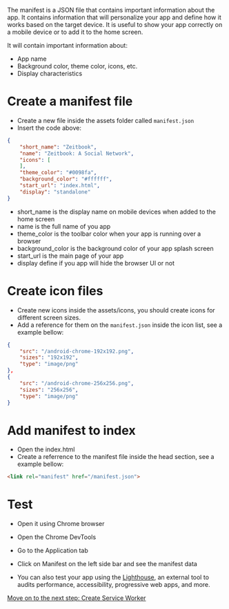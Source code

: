 The manifest is a JSON file that contains important information about the app. It contains information that will personalize your app and define how it works based on the target device. It is useful to show your app correctly on a mobile device or to add it to the home screen.

It will contain important information about:

- App name
- Background color, theme color, icons, etc.
- Display characteristics

# Create a manifest file

- Create a new file inside the assets folder called `manifest.json`
- Insert the code above:
```json
{
    "short_name": "Zeitbook",
    "name": "Zeitbook: A Social Network",
    "icons": [
    ],
    "theme_color": "#0098fa",
    "background_color": "#ffffff",
    "start_url": "index.html",
    "display": "standalone"
}
```
- short_name is the display name on mobile devices when added to the home screen
- name is the full name of you app
- theme_color is the toolbar color when your app is running over a browser
- background_color is the background color of your app splash screen
- start_url is the main page of your app
- display define if you app will hide the browser UI or not

# Create icon files

- Create new icons inside the assets/icons, you should create icons for different screen sizes.
- Add a reference for them on the `manifest.json` inside the icon list, see a example bellow:
```json
{
    "src": "/android-chrome-192x192.png",
    "sizes": "192x192",
    "type": "image/png"
},
{
    "src": "/android-chrome-256x256.png",
    "sizes": "256x256",
    "type": "image/png"
}
```

# Add manifest to index

- Open the index.html
- Create a referrence to the manifest file inside the head section, see a example bellow:
```html
<link rel="manifest" href="/manifest.json">
```

# Test

- Open it using Chrome browser
- Open the Chrome DevTools
- Go to the Application tab
- Click on Manifest on the left side bar and see the manifest data

- You can also test your app using the [Lighthouse](https://developers.google.com/web/tools/lighthouse/), an external tool to audits performance, accessibility, progressive web apps, and more.


[Move on to the next step: Create Service Worker](./02-service-worker.md)
